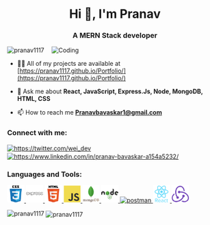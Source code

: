 
<h1 align="center">Hi 👋, I'm Pranav</h1>
<h3 align="center">A MERN Stack developer</h3>
<img align="right" alt="Coding" width="400" src="https://ytimg.googleusercontent.com/vi/bmVKaAV_7-A/maxresdefault_live.jpg"/>


<p align="left"> <img src="https://komarev.com/ghpvc/?username=pranav1117&label=Profile%20views&color=0e75b6&style=flat" alt="pranav1117" /> </p>

- 👨‍💻 All of my projects are available at [https://pranav1117.github.io/Portfolio/](https://pranav1117.github.io/Portfolio/)

- 💬 Ask me about **React, JavaScript, Express.Js, Node, MongoDB, HTML, CSS**

- 📫 How to reach me **Pranavbavaskar1@gmail.com**

<h3 align="left">Connect with me:</h3>
<p align="left">
<a href="https://twitter.com/wei_dev" target="blank"><img align="center" src="https://raw.githubusercontent.com/rahuldkjain/github-profile-readme-generator/master/src/images/icons/Social/twitter.svg" alt="https://twitter.com/wei_dev" height="30" width="40" /></a>
<a href="https://www.linkedin.com/in/pranav-bavaskar-a154a5232/" target="blank"><img align="center" src="https://raw.githubusercontent.com/rahuldkjain/github-profile-readme-generator/master/src/images/icons/Social/linked-in-alt.svg" alt="https://www.linkedin.com/in/pranav-bavaskar-a154a5232/" height="30" width="40" /></a>
</p>

<h3 align="left">Languages and Tools:</h3>
<p align="left"> <a href="https://www.w3schools.com/css/" target="_blank" rel="noreferrer"> <img src="https://raw.githubusercontent.com/devicons/devicon/master/icons/css3/css3-original-wordmark.svg" alt="css3" width="40" height="40"/> </a> <a href="https://expressjs.com" target="_blank" rel="noreferrer"> <img src="https://raw.githubusercontent.com/devicons/devicon/master/icons/express/express-original-wordmark.svg" alt="express" width="40" height="40"/> </a> <a href="https://www.w3.org/html/" target="_blank" rel="noreferrer"> <img src="https://raw.githubusercontent.com/devicons/devicon/master/icons/html5/html5-original-wordmark.svg" alt="html5" width="40" height="40"/> </a> <a href="https://developer.mozilla.org/en-US/docs/Web/JavaScript" target="_blank" rel="noreferrer"> <img src="https://raw.githubusercontent.com/devicons/devicon/master/icons/javascript/javascript-original.svg" alt="javascript" width="40" height="40"/> </a> <a href="https://www.mongodb.com/" target="_blank" rel="noreferrer"> <img src="https://raw.githubusercontent.com/devicons/devicon/master/icons/mongodb/mongodb-original-wordmark.svg" alt="mongodb" width="40" height="40"/> </a> <a href="https://nodejs.org" target="_blank" rel="noreferrer"> <img src="https://raw.githubusercontent.com/devicons/devicon/master/icons/nodejs/nodejs-original-wordmark.svg" alt="nodejs" width="40" height="40"/> </a> <a href="https://postman.com" target="_blank" rel="noreferrer"> <img src="https://www.vectorlogo.zone/logos/getpostman/getpostman-icon.svg" alt="postman" width="40" height="40"/> </a> <a href="https://reactjs.org/" target="_blank" rel="noreferrer"> <img src="https://raw.githubusercontent.com/devicons/devicon/master/icons/react/react-original-wordmark.svg" alt="react" width="40" height="40"/> </a> <a href="https://redux.js.org" target="_blank" rel="noreferrer"> <img src="https://raw.githubusercontent.com/devicons/devicon/master/icons/redux/redux-original.svg" alt="redux" width="40" height="40"/> </a> </p>

<p><img align="left" src="https://github-readme-stats.vercel.app/api/top-langs?username=pranav1117&show_icons=true&locale=en&layout=compact" alt="pranav1117" /></p>

<p>&nbsp;<img align="center" src="https://github-readme-stats.vercel.app/api?username=pranav1117&show_icons=true&locale=en" alt="pranav1117" /></p>
